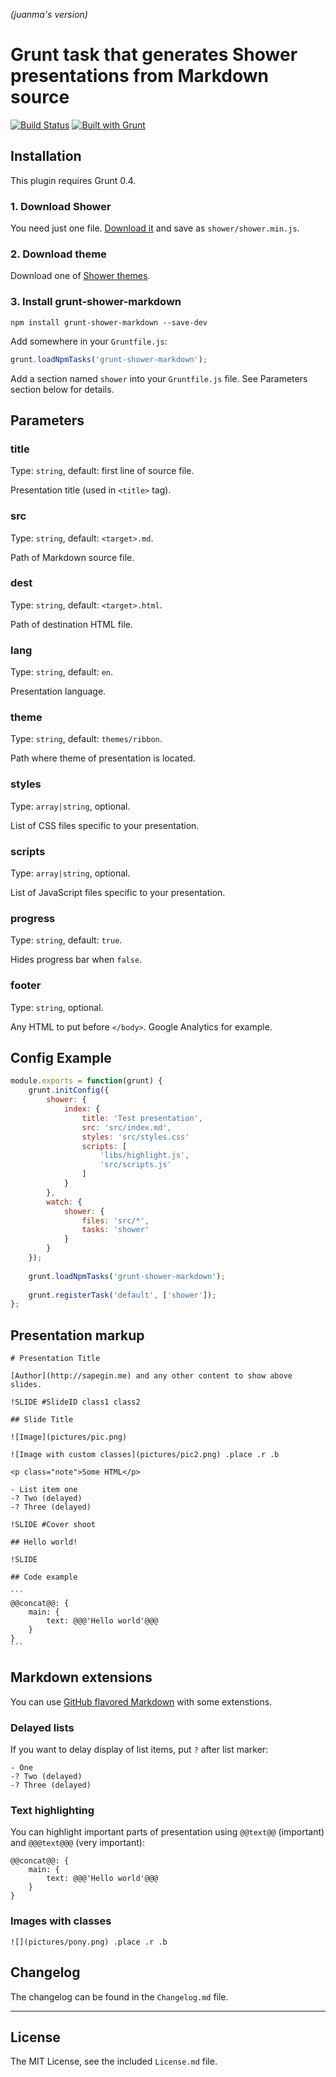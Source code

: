 _(juanma's version)_

# Grunt task that generates Shower presentations from Markdown source

[![Build Status](https://travis-ci.org/sapegin/grunt-shower-markdown.png)](https://travis-ci.org/sapegin/grunt-shower-markdown)
[![Built with Grunt](https://cdn.gruntjs.com/builtwith.png)](http://gruntjs.com/)

## Installation

This plugin requires Grunt 0.4.

### 1. Download Shower

You need just one file. [Download it](https://raw.github.com/shower/shower/master/shower.min.js) and save as `shower/shower.min.js`.

### 2. Download theme

Download one of [Shower themes](https://github.com/shower/shower/tree/master/themes).

### 3. Install grunt-shower-markdown

```
npm install grunt-shower-markdown --save-dev
```

Add somewhere in your `Gruntfile.js`:

```javascript
grunt.loadNpmTasks('grunt-shower-markdown');
```

Add a section named `shower` into your `Gruntfile.js` file. See Parameters section below for details.


## Parameters

### title

Type: `string`, default: first line of source file.

Presentation title (used in `<title>` tag).

### src

Type: `string`, default: `<target>.md`.

Path of Markdown source file.

### dest

Type: `string`, default: `<target>.html`.

Path of destination HTML file.

### lang

Type: `string`, default: `en`.

Presentation language.

### theme

Type: `string`, default: `themes/ribbon`.

Path where theme of presentation is located.

### styles

Type: `array|string`, optional.

List of CSS files specific to your presentation.

### scripts

Type: `array|string`, optional.

List of JavaScript files specific to your presentation.

### progress

Type: `string`, default: `true`.

Hides progress bar when `false`.

### footer

Type: `string`, optional.

Any HTML to put before `</body>`. Google Analytics for example.


## Config Example

``` javascript
module.exports = function(grunt) {
	grunt.initConfig({
		shower: {
			index: {
				title: 'Test presentation',
				src: 'src/index.md',
				styles: 'src/styles.css'
				scripts: [
					'libs/highlight.js',
					'src/scripts.js'
				]
			}
		},
		watch: {
			shower: {
				files: 'src/*',
				tasks: 'shower'
			}
		}
	});
	
	grunt.loadNpmTasks('grunt-shower-markdown');
	
	grunt.registerTask('default', ['shower']);
};		
```


## Presentation markup

	# Presentation Title
			
	[Author](http://sapegin.me) and any other content to show above slides.

	!SLIDE #SlideID class1 class2

	## Slide Title

	![Image](pictures/pic.png)

	![Image with custom classes](pictures/pic2.png) .place .r .b

	<p class="note">Some HTML</p>

	- List item one
	-? Two (delayed)
	-? Three (delayed)

	!SLIDE #Cover shoot

	## Hello world!

	!SLIDE

	## Code example

	```
	@@concat@@: {
		main: {
			text: @@@'Hello world'@@@
		}
	}
	```


## Markdown extensions

You can use [GitHub flavored Markdown](http://github.github.com/github-flavored-markdown/) with some extenstions.

### Delayed lists

If you want to delay display of list items, put `?` after list marker:

```
- One
-? Two (delayed)
-? Three (delayed)
```

### Text highlighting

You can highlight important parts of presentation using `@@text@@` (important) and `@@@text@@@` (very important):

```
@@concat@@: {
	main: {
		text: @@@'Hello world'@@@
	}
}
```

### Images with classes

```
![](pictures/pony.png) .place .r .b
```


## Changelog

The changelog can be found in the `Changelog.md` file.


---

## License

The MIT License, see the included `License.md` file.
